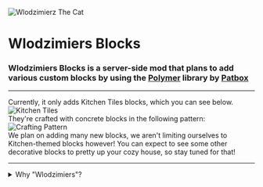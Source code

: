 ![Wlodzimierz The Cat](https://cdn.modrinth.com/data/4ERzEEU7/ea64d6a44df534ac8c23d489a95807147e73b265.jpeg)
# Wlodzimiers Blocks
### Wlodzimiers Blocks is a server-side mod that **plans to add** various custom blocks by using the [Polymer](https://github.com/Patbox/polymer) library by [Patbox](https://modrinth.com/user/Patbox)

---

Currently, it only adds Kitchen Tiles blocks, which you can see below.  
![Kitchen Tiles](https://cdn.modrinth.com/data/4ERzEEU7/images/286a91d9fb7ee2758a7c7f2794f427aaea5a3c30.png)  
They're crafted with concrete blocks in the following pattern:
![Crafting Pattern](https://cdn.modrinth.com/data/4ERzEEU7/images/7d5e19552d3e9b03c58824a00223f526e47bb5d4.gif)  
We plan on adding many new blocks, we aren't limiting ourselves to Kitchen-themed blocks however! You can expect to see some other decorative blocks to pretty up your cozy house, so stay tuned for that!

---

<details>
<summary>Why "Wlodzimiers"?</summary>
<p>"Wlodzimiers" is an inside joke in our (mine and selnov's) relationship. It's basically a misspelling of her cat's name "Włodzimierz" who's featured as this mod's icon!</p>
</details>
